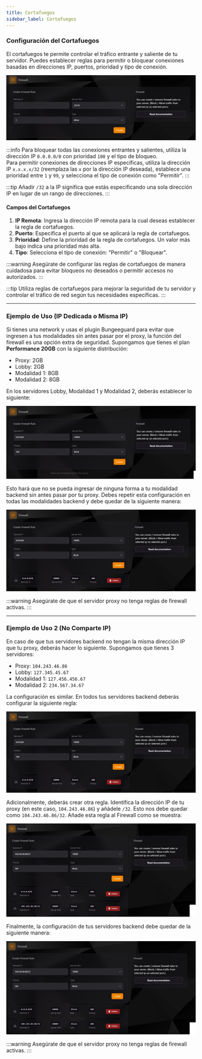 ```yaml
---
title: Cortafuegos
sidebar_label: Cortafuegos
---
```


### Configuración del Cortafuegos

El cortafuegos te permite controlar el tráfico entrante y saliente de tu servidor. Puedes establecer reglas para permitir o bloquear conexiones basadas en direcciones IP, puertos, prioridad y tipo de conexión.

![Cortafuegos](../../static/tcp_assets/imgs/ufw1.png)

:::info
Para bloquear todas las conexiones entrantes y salientes, utiliza la dirección IP `0.0.0.0/0` con prioridad `100` y el tipo de bloqueo.  
Para permitir conexiones de direcciones IP específicas, utiliza la dirección IP `x.x.x.x/32` (reemplaza las `x` por la dirección IP deseada), establece una prioridad entre `1` y `99`, y selecciona el tipo de conexión como "Permitir".
:::

:::tip
Añadir `/32` a la IP significa que estás especificando una sola dirección IP en lugar de un rango de direcciones.
:::

#### Campos del Cortafuegos

1. **IP Remota**: Ingresa la dirección IP remota para la cual deseas establecer la regla de cortafuegos.
2. **Puerto**: Especifica el puerto al que se aplicará la regla de cortafuegos.
3. **Prioridad**: Define la prioridad de la regla de cortafuegos. Un valor más bajo indica una prioridad más alta.
4. **Tipo**: Selecciona el tipo de conexión: "Permitir" o "Bloquear".

:::warning
Asegúrate de configurar las reglas de cortafuegos de manera cuidadosa para evitar bloqueos no deseados o permitir accesos no autorizados.
:::

:::tip
Utiliza reglas de cortafuegos para mejorar la seguridad de tu servidor y controlar el tráfico de red según tus necesidades específicas.
:::

---

### Ejemplo de Uso (IP Dedicada o Misma IP)

Si tienes una network y usas el plugin Bungeeguard para evitar que ingresen a tus modalidades sin antes pasar por el proxy, la función del firewall es una opción extra de seguridad. Supongamos que tienes el plan **Performance 20GB** con la siguiente distribución:

- Proxy: 2GB
- Lobby: 2GB
- Modalidad 1: 8GB
- Modalidad 2: 8GB

En los servidores Lobby, Modalidad 1 y Modalidad 2, deberás establecer lo siguiente:

![Configuración Mismo IP](../../static/tcp_assets/imgs/ufw2.png)

Esto hará que no se pueda ingresar de ninguna forma a tu modalidad backend sin antes pasar por tu proxy. Debes repetir esta configuración en todas las modalidades backend y debe quedar de la siguiente manera:

![Configuración Backend](../../static/tcp_assets/imgs/ufw3.png)

:::warning
Asegúrate de que el servidor proxy no tenga reglas de firewall activas.
:::

---

### Ejemplo de Uso 2 (No Comparte IP)

En caso de que tus servidores backend no tengan la misma dirección IP que tu proxy, deberás hacer lo siguiente. Supongamos que tienes 3 servidores:

- Proxy: `104.243.46.86`
- Lobby: `127.345.45.67`
- Modalidad 1: `127.456.456.67`
- Modalidad 2: `234.567.34.67`

La configuración es similar. En todos tus servidores backend deberás configurar la siguiente regla:

![Configuración No Comparte IP](../../static/tcp_assets/imgs/ufw4.png)

Adicionalmente, deberás crear otra regla. Identifica la dirección IP de tu proxy (en este caso, `104.243.46.86`) y añádele `/32`. Esto nos debe quedar como `104.243.46.86/32`. Añade esta regla al Firewall como se muestra:

![Configuración Adicional](../../static/tcp_assets/imgs/ufw5.png)

Finalmente, la configuración de tus servidores backend debe quedar de la siguiente manera:

![Configuración Final](../../static/tcp_assets/imgs/ufw5.png)

:::warning
Asegúrate de que el servidor proxy no tenga reglas de firewall activas.
:::